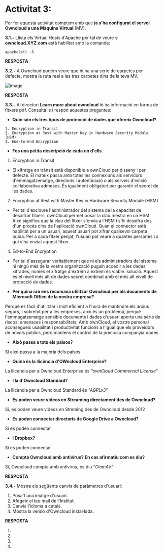 # Activitat 3:

Per fer aquesta activitat comptem amb que **ja s'ha configurat el servei Owncloud a una Màquina Virtual** (MV).

**3.1.-** Llista els Virtual Hosts d'Apache per tal de veure si **owncloud.XYZ.com** està habilitat amb la comanda:

```
apache2ctl -S
```

**RESPOSTA**

**3.2.-** A Owncloud podem veure que hi ha una serie de carpetes per defecte, mostra la ruta real a les tres carpetes dins de la teva MV.

![image](https://user-images.githubusercontent.com/110727546/194824543-c49bf482-ac93-432f-884c-d89487e587f3.png)


**RESPOSTA**

**3.3.-** Al directori **Learn more about owncloud** hi ha informació en forma de fitxers pdf. Consulta'ls i respon aquestes preguntes:

- **Quin són els tres tipus de protecció de dades que ofereix Owncloud?**

```
1. Encryption in Transit
2. Encryption at Rest with Master Key in Hardware Security Module (HSM)
3. End-to-End Encryption
```


- **Fes una petita descripció de cada un d'ells.**

1. Encryption in Transit

  - El xifratge en trànsit està disponible a ownCloud per disseny i per defecte. El mateix passa amb totes les connexions als servidors d'emmagatzematge, directoris i autenticació o als serveis d'edició col·laborativa admesos. És igualment obligatori per garantir el secret de les dades.

2. Encryption at Rest with Master Key in Hardware Security Module (HSM)

  - Per tal d'excloure l'administrador del sistema de la capacitat de desxifrar fitxers, ownCloud permet posar la clau mestra en un HSM. Això significa que la clau del fitxer s'envia a l'HSM i s'hi desxifra des d'un procés dins de l'aplicació ownCloud. Quan el connector està habilitat per a un usuari, aquest usuari pot xifrar qualsevol carpeta buida. Per a cada fitxer penjat, l'usuari pot veure a quantes persones i a qui s'ha enviat aquest fitxer.
 
4. Ed-to-End Encryption

  - Per tal d'assegurar veritablement que ni els administradors del sistema ni ningú més de la vostra organització puguin accedir a les dades xifrades, només el xifratge d'extrem a extrem és viable.
solució. Aquest és el nivell més alt de dades secret combinat amb el més alt nivell de protecció de dades.


- **Per quina raó ens recomana utilitzar Owncloud per als documents de Microsoft Office de la nostra empresa?**

Perquè es fàcil d'utilitzar i molt eficient a l'hora de mantindre els arxius segurs, i sobretot per a les empreses, això és un problema, perquè l'emmagatzematge sensible documents i dades d'usuari aporta una sèrie de riscos, amenaces i responsabilitats. Amb ownCloud, el vostre personal aconsegueix usabilitat i productivitat funcions a l'igual que els proveïdors de núvols públics, però mantens el control de la preciosa companyia
dades.

- **Això passa a tots els països?**

Sí això passa a la majoria dels països

- **Quina és la llicència d'OWncloud Enterprise?**

La llicència per a Owncloud Enterprise és *"ownCloud Commercial License"*

- **I la d'Owncloud Standard?**

La llicència per a Owncloud Standard és *"AGPLv3"*

- **Es poden veure videos en Streaming directament des de Owncloud?**

Sí, es poden veure videos en Streming des de Owncloud desde 2012

- **Es poden connectar directoris de Google Drive a Owncloud?**

Sí es poden connectar 

- **I Dropbox?**

Sí es poden connectar 

- **Compta Owncloud amb antivirus? En cas afirmatiu com es diu?**

Sí, Owncloud compta amb antivirus, es diu *"ClamAV"*


**RESPOSTA**

**3.4.-** Mostra els següents canvis de paràmetres d'usuari:

1. Posa't una imatge d'usuari.
2. Afegeix el teu mail de l'Institut.
3. Canvia l'idioma a català.
4. Mostra la versió d'Owncloud instal·lada.

**RESPOSTA**

1.
2.
3.
4.


